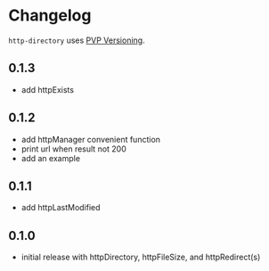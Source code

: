 # Changelog

`http-directory` uses [PVP Versioning](https://pvp.haskell.org).

## 0.1.3
- add httpExists

## 0.1.2
- add httpManager convenient function
- print url when result not 200
- add an example

## 0.1.1
- add httpLastModified

## 0.1.0
- initial release with httpDirectory, httpFileSize, and httpRedirect(s)
